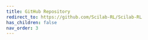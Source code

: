 ```yaml
---
title: GitHub Repository
redirect_to: https://github.com/Scilab-RL/Scilab-RL
has_children: false
nav_order: 3
---
```

